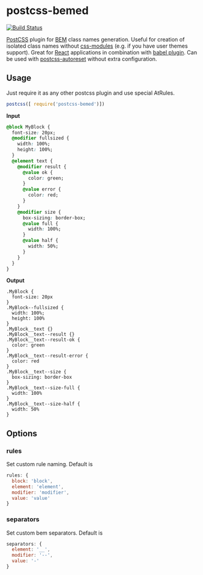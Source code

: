 # postcss-bemed

[![Build Status](https://travis-ci.org/Ximik/postcss-bemed.svg?branch=master)](https://travis-ci.org/Ximik/postcss-bemed)

[PostCSS](https://github.com/postcss/postcss) plugin for [BEM](https://en.bem.info/) class names generation. Useful for creation of
isolated class names without [css-modules](https://github.com/css-modules/css-modules) (e.g. if you have user themes support). Great for [React](https://github.com/facebook/react) applications in combination with [babel plugin](https://github.com/Ximik/babel-plugin-transform-jsx-bemed).
Can be used with [postcss-autoreset](https://github.com/maximkoretskiy/postcss-autoreset) without extra configuration.

## Usage
Just require it as any other postcss plugin and use special AtRules.

```js
postcss([ require('postcss-bemed')])
```

**Input**
```css
@block MyBlock {
  font-size: 20px;
  @modifier fullsized {
    width: 100%;
    height: 100%;
  }
  @element text {
    @modifier result {
      @value ok {
        color: green;
      }
      @value error {
        color: red;
      }
    }
    @modifier size {
      box-sizing: border-box;
      @value full {
        width: 100%;
      }
      @value half {
        width: 50%;
      }
    }
  }
}
```

**Output**
```
.MyBlock {
  font-size: 20px
}
.MyBlock--fullsized {
  width: 100%;
  height: 100%
}
.MyBlock__text {}
.MyBlock__text--result {}
.MyBlock__text--result-ok {
  color: green
}
.MyBlock__text--result-error {
  color: red
}
.MyBlock__text--size {
  box-sizing: border-box
}
.MyBlock__text--size-full {
  width: 100%
}
.MyBlock__text--size-half {
  width: 50%
}

```

## Options

### rules

Set custom rule naming. Default is
```js
rules: {
  block: 'block',
  element: 'element',
  modifier: 'modifier',
  value: 'value'
}
```

### separators

Set custom bem separators. Default is
```js
separators: {
  element: '__',
  modifier: '--',
  value: '-'
}
```
